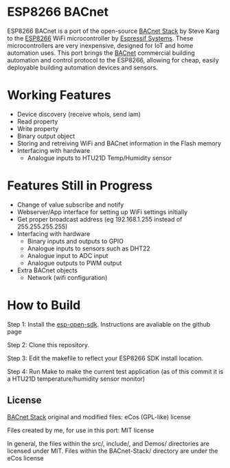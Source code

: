 # ESP8266 BACnet

ESP8266 BACnet is a port of the open-source [BACnet Stack] by Steve Karg to the [ESP8266] WiFi microcontroller by [Espressif Systems].
These microcontrollers are very inexpensive, designed for IoT and home automation uses. This port brings the [BACnet] commercial building automation and control protocol to the ESP8266, allowing for cheap, easily deployable building automation devices and sensors.

# Working Features
- Device discovery (receive whois, send iam)
- Read property
- Write property
- Binary output object
- Storing and retreiving WiFi and BACnet information in the Flash memory
- Interfacing with hardware
    - Analogue inputs to HTU21D Temp/Humidity sensor

# Features Still in Progress
- Change of value subscribe and notify
- Webserver/App interface for setting up WiFi settings initially
- Get proper broadcast address (eg 192.168.1.255 instead of 255.255.255.255)
- Interfacing with hardware
    - Binary inputs and outputs to GPIO
    - Analogue inputs to sensors such as DHT22
    - Analogue input to ADC input
    - Analogue outputs to PWM output
- Extra BACnet objects
    - Network (wifi configuration)

# How to Build
Step 1:	Install the [esp-open-sdk]. Instructions are avaliable on the github page

Step 2:	Clone this repository.

Step 3:	Edit the makefile to reflect your ESP8266 SDK install location.

Step 4:	Run Make to make the current test application (as of this commit it is a HTU21D temperature/humidity sensor monitor)


License
----
[BACnet Stack] original and modified files:     eCos (GPL-like) license

Files created by me, for use in this port:      MIT license

In general, the files within the src/, include/, and Demos/ directories are licensed under MIT. Files within the BACnet-Stack/ directory are under the eCos license


[//]: # (These are reference links used in the body of this note and get stripped out when the markdown processor does its job. There is no need to format nicely because it shouldn't be seen. Thanks SO - http://stackoverflow.com/questions/4823468/store-comments-in-markdown-syntax)

   [BACnet Stack]: <http://bacnet.sourceforge.net/>
   [Espressif Systems]: <https://espressif.com/>
   [ESP8266]: <https://en.wikipedia.org/wiki/ESP8266>
   [BACnet]: <http://www.bacnet.org/>
   [esp-open-sdk]: <https://github.com/pfalcon/esp-open-sdk>
